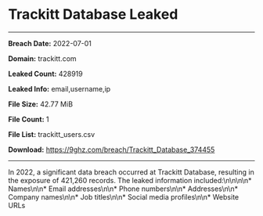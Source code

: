 # Trackitt Database Leaked

------------
**Breach Date:** 2022-07-01

**Domain:** trackitt.com

**Leaked Count:** 428919

**Leaked Info:** email,username,ip

**File Size:** 42.77 MiB

**File Count:** 1

**File List:** trackitt_users.csv

**Download:** https://9ghz.com/breach/Trackitt_Database_374455

------------
In 2022, a significant data breach occurred at Trackitt Database, resulting in the exposure of 421,260 records. The leaked information included:\\n\\n\\n\\n* Names\\n\\n* Email addresses\\n\\n* Phone numbers\\n\\n* Addresses\\n\\n* Company names\\n\\n* Job titles\\n\\n* Social media profiles\\n\\n* Website URLs
